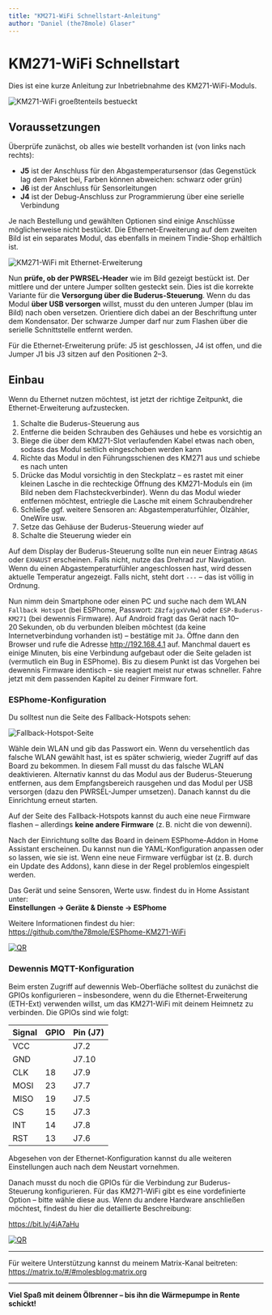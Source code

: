 ```yaml
---
title: "KM271-WiFi Schnellstart-Anleitung"
author: "Daniel (the78mole) Glaser"
---
```

# KM271-WiFi Schnellstart

Dies ist eine kurze Anleitung zur Inbetriebnahme des KM271-WiFi-Moduls.

![KM271-WiFi groeßtenteils bestueckt](../IMG/KM271-WiFi-0.1.0.jpg)

## Voraussetzungen

Überprüfe zunächst, ob alles wie bestellt vorhanden ist (von links nach rechts):

- **J5** ist der Anschluss für den Abgastemperatursensor (das Gegenstück lag dem Paket bei, Farben können abweichen: schwarz oder grün)
- **J6** ist der Anschluss für Sensorleitungen
- **J4** ist der Debug-Anschluss zur Programmierung über eine serielle Verbindung

Je nach Bestellung und gewählten Optionen sind einige Anschlüsse möglicherweise nicht bestückt. Die Ethernet-Erweiterung auf dem zweiten Bild ist ein separates Modul, das ebenfalls in meinem Tindie-Shop erhältlich ist.


![KM271-WiFi mit Ethernet-Erweiterung](../IMG/KM271-WiFi-0.1.0-ETH-Ext.jpg)

Nun **prüfe, ob der PWRSEL-Header** wie im Bild gezeigt bestückt ist. Der mittlere und der untere Jumper sollten gesteckt sein. Dies ist die korrekte Variante für die **Versorgung über die Buderus-Steuerung**. Wenn du das Modul **über USB versorgen** willst, musst du den unteren Jumper (blau im Bild) nach oben versetzen. Orientiere dich dabei an der Beschriftung unter dem Kondensator. Der schwarze Jumper darf nur zum Flashen über die serielle Schnittstelle entfernt werden.

Für die Ethernet-Erweiterung prüfe: J5 ist geschlossen, J4 ist offen, und die Jumper J1 bis J3 sitzen auf den Positionen 2–3.

## Einbau

Wenn du Ethernet nutzen möchtest, ist jetzt der richtige Zeitpunkt, die Ethernet-Erweiterung aufzustecken.

1. Schalte die Buderus-Steuerung aus  
2. Entferne die beiden Schrauben des Gehäuses und hebe es vorsichtig an  
3. Biege die über dem KM271-Slot verlaufenden Kabel etwas nach oben, sodass das Modul seitlich eingeschoben werden kann  
4. Richte das Modul in den Führungsschienen des KM271 aus und schiebe es nach unten  
5. Drücke das Modul vorsichtig in den Steckplatz – es rastet mit einer kleinen Lasche in die rechteckige Öffnung des KM271-Moduls ein (im Bild neben dem Flachsteckverbinder). Wenn du das Modul wieder entfernen möchtest, entriegle die Lasche mit einem Schraubendreher  
6. Schließe ggf. weitere Sensoren an: Abgastemperaturfühler, Ölzähler, OneWire usw.  
7. Setze das Gehäuse der Buderus-Steuerung wieder auf  
8. Schalte die Steuerung wieder ein

Auf dem Display der Buderus-Steuerung sollte nun ein neuer Eintrag `ABGAS` oder `EXHAUST` erscheinen. Falls nicht, nutze das Drehrad zur Navigation. Wenn du einen Abgastemperaturfühler angeschlossen hast, wird dessen aktuelle Temperatur angezeigt. Falls nicht, steht dort `---` – das ist völlig in Ordnung.

Nun nimm dein Smartphone oder einen PC und suche nach dem WLAN `Fallback Hotspot` (bei ESPhome, Passwort: `Z8zfajgxVvNw`) oder `ESP-Buderus-KM271` (bei dewennis Firmware). Auf Android fragt das Gerät nach 10–20 Sekunden, ob du verbunden bleiben möchtest (da keine Internetverbindung vorhanden ist) – bestätige mit `Ja`. Öffne dann den Browser und rufe die Adresse http://192.168.4.1 auf. Manchmal dauert es einige Minuten, bis eine Verbindung aufgebaut oder die Seite geladen ist (vermutlich ein Bug in ESPhome). Bis zu diesem Punkt ist das Vorgehen bei dewennis Firmware identisch – sie reagiert meist nur etwas schneller. Fahre jetzt mit dem passenden Kapitel zu deiner Firmware fort.

### ESPhome-Konfiguration

Du solltest nun die Seite des Fallback-Hotspots sehen:

![Fallback-Hotspot-Seite](../IMG/esphome-fallback-page.png)

Wähle dein WLAN und gib das Passwort ein. Wenn du versehentlich das falsche WLAN gewählt hast, ist es später schwierig, wieder Zugriff auf das Board zu bekommen. In diesem Fall musst du das falsche WLAN deaktivieren. Alternativ kannst du das Modul aus der Buderus-Steuerung entfernen, aus dem Empfangsbereich rausgehen und das Modul per USB versorgen (dazu den PWRSEL-Jumper umsetzen). Danach kannst du die Einrichtung erneut starten.

Auf der Seite des Fallback-Hotspots kannst du auch eine neue Firmware flashen – allerdings **keine andere Firmware** (z. B. nicht die von dewenni).

Nach der Einrichtung sollte das Board in deinem ESPhome-Addon in Home Assistant erscheinen. Du kannst nun die YAML-Konfiguration anpassen oder so lassen, wie sie ist. Wenn eine neue Firmware verfügbar ist (z. B. durch ein Update des Addons), kann diese in der Regel problemlos eingespielt werden.

Das Gerät und seine Sensoren, Werte usw. findest du in Home Assistant unter:  
**Einstellungen → Geräte & Dienste → ESPhome**

Weitere Informationen findest du hier:  
https://github.com/the78mole/ESPhome-KM271-WiFi

[![QR](https://api.qrserver.com/v1/create-qr-code/?data=https%3A%2F%2Fgithub.com%2Fthe78mole%2FESPhome-KM271-WiFi&size=150x150)](https://github.com/the78mole/ESPhome-KM271-WiFi)

### Dewennis MQTT-Konfiguration

Beim ersten Zugriff auf dewennis Web-Oberfläche solltest du zunächst die GPIOs konfigurieren – insbesondere, wenn du die Ethernet-Erweiterung (ETH-Ext) verwenden willst, um das KM271-WiFi mit deinem Heimnetz zu verbinden. Die GPIOs sind wie folgt:

| Signal | GPIO  | Pin (J7) |
|--------|-------|----------|
| VCC    |       | J7.2     |
| GND    |       | J7.10    |
| CLK    | 18    | J7.9     |
| MOSI   | 23    | J7.7     |
| MISO   | 19    | J7.5     |
| CS     | 15    | J7.3     |
| INT    | 14    | J7.8     |
| RST    | 13    | J7.6     |

Abgesehen von der Ethernet-Konfiguration kannst du alle weiteren Einstellungen auch nach dem Neustart vornehmen.

Danach musst du noch die GPIOs für die Verbindung zur Buderus-Steuerung konfigurieren. Für das KM271-WiFi gibt es eine vordefinierte Option – bitte wähle diese aus. Wenn du andere Hardware anschließen möchtest, findest du hier die detaillierte Beschreibung:

https://bit.ly/4jA7aHu

[![QR](https://api.qrserver.com/v1/create-qr-code/?data=https%3A%2F%2Fbit.ly%2F4jA7aHu&size=150x150)](https://bit.ly/4jA7aHu)


---

Für weitere Unterstützung kannst du meinem Matrix-Kanal beitreten:  
https://matrix.to/#/#molesblog:matrix.org

---

**Viel Spaß mit deinem Ölbrenner – bis ihn die Wärmepumpe in Rente schickt!**
